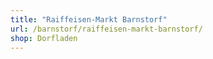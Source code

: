 ```yaml
---
title: "Raiffeisen-Markt Barnstorf"
url: /barnstorf/raiffeisen-markt-barnstorf/
shop: Dorfladen
---
```

